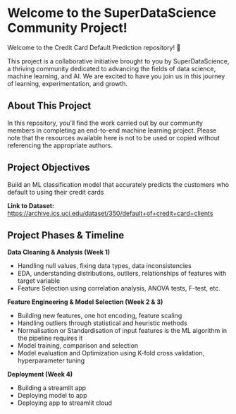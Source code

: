 # Welcome to the SuperDataScience Community Project!
Welcome to the Credit Card Default Prediction repository! 🎉

This project is a collaborative initiative brought to you by SuperDataScience, a thriving community dedicated to advancing the fields of data science, machine learning, and AI. We are excited to have you join us in this journey of learning, experimentation, and growth.

## About This Project
In this repository, you’ll find the work carried out by our community members in completing an end-to-end machine learning project. Please note that the resources available here is not to be used or copied without referencing the appropriate authors.

## Project Objectives
Build an ML classification model that accurately predicts the customers who default to using their credit cards

**Link to Dataset:** https://archive.ics.uci.edu/dataset/350/default+of+credit+card+clients 

## Project Phases & Timeline

**Data Cleaning & Analysis (Week 1)**
- Handling null values, fixing data types, data inconsistencies
- EDA, understanding distributions, outliers, relationships of features with target variable
- Feature Selection using correlation analysis, ANOVA tests, F-test, etc.

**Feature Engineering & Model Selection (Week 2 & 3)**
- Building new features, one hot encoding, feature scaling
- Handling outliers through statistical and heuristic methods
- Normalisation or Standardisation of input features is the ML algorithm in the pipeline requires it
- Model training, comparison and selection
- Model evaluation and Optimization using K-fold cross validation, hyperparameter tuning

**Deployment (Week 4)**
- Building a streamlit app
- Deploying model to app
- Deploying app to streamlit cloud
